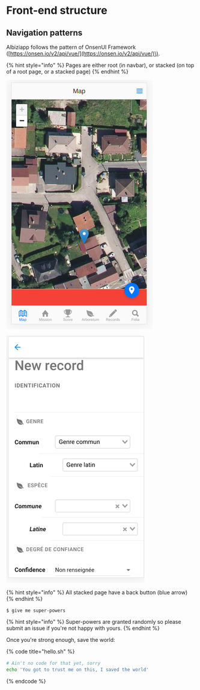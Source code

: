 # Front-end structure

## Navigation patterns

Albiziapp follows the pattern of OnsenUI Framework \([https://onsen.io/v2/api/vue/](https://onsen.io/v2/api/vue/)\). 

{% hint style="info" %}
Pages are either root \(in navbar\), or stacked \(on top of a root page, or a stacked page\)
{% endhint %}

![A root page \(Map\)](../.gitbook/assets/image%20%283%29.png)

![A stacked page \(from root page\)](../.gitbook/assets/image.png)

{% hint style="info" %}
All stacked page have a back button \(blue arrow\)
{% endhint %}



```
$ give me super-powers
```

{% hint style="info" %}
 Super-powers are granted randomly so please submit an issue if you're not happy with yours.
{% endhint %}

Once you're strong enough, save the world:

{% code title="hello.sh" %}
```bash
# Ain't no code for that yet, sorry
echo 'You got to trust me on this, I saved the world'
```
{% endcode %}



